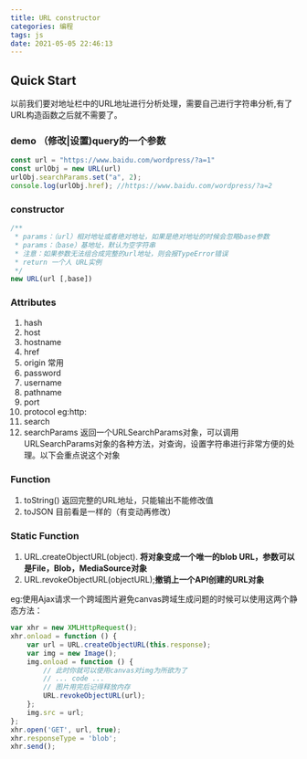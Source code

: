 ```yaml
---
title: URL constructor
categories: 编程
tags: js
date: 2021-05-05 22:46:13
---
```



## Quick Start
以前我们要对地址栏中的URL地址进行分析处理，需要自己进行字符串分析,有了URL构造函数之后就不需要了。


### demo （修改|设置)query的一个参数
```javascript
const url = "https://www.baidu.com/wordpress/?a=1"
const urlObj = new URL(url)
urlObj.searchParams.set("a", 2);
console.log(urlObj.href); //https://www.baidu.com/wordpress/?a=2
```

### constructor
``` javascript
/**
 * params：（url）相对地址或者绝对地址，如果是绝对地址的时候会忽略base参数
 * params：（base）基地址，默认为空字符串
 * 注意：如果参数无法组合成完整的url地址，则会报TypeError错误
 * return 一个人 URL实例
 */  
new URL(url [,base]) 
```

### Attributes

1. hash
2. host
3. hostname
4. href
5. origin       常用
6. password
7. username
8. pathname
9. port
10. protocol     eg:http:
11. search
12. searchParams 返回一个URLSearchParams对象，可以调用URLSearchParams对象的各种方法，对查询，设置字符串进行非常方便的处理。以下会重点说这个对象 


### Function

1. toString()   返回完整的URL地址，只能输出不能修改值
2. toJSON       目前看是一样的（有变动再修改）

### Static Function

1. URL.createObjectURL(object). **将对象变成一个唯一的blob URL，参数可以是File，Blob，MediaSource对象**
2. URL.revokeObjectURL(objectURL);**撤销上一个API创建的URL对象**

eg:使用Ajax请求一个跨域图片避免canvas跨域生成问题的时候可以使用这两个静态方法：
``` javascript
var xhr = new XMLHttpRequest();
xhr.onload = function () {
    var url = URL.createObjectURL(this.response);
    var img = new Image();
    img.onload = function () {
        // 此时你就可以使用canvas对img为所欲为了
        // ... code ...
        // 图片用完后记得释放内存
        URL.revokeObjectURL(url);
    };
    img.src = url;
};
xhr.open('GET', url, true);
xhr.responseType = 'blob';
xhr.send();
```


